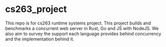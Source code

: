 # cs263_project
This repo is for cs263 runtime systems project. This project builds and benchmarks a concurrent web server in Rust, Go and JS with NodeJS. We also aim to survey the support each language provides behind concurrency and the implementation behind it. 
